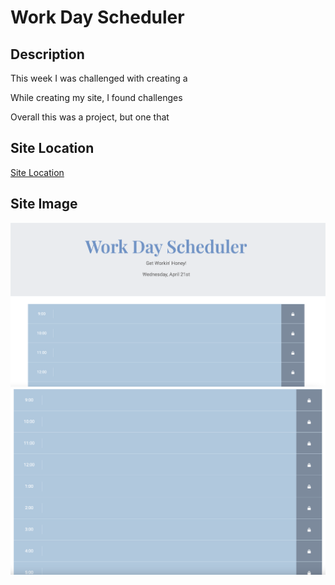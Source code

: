 # Work Day Scheduler

## Description 

This week I was challenged with creating a 

While creating my site, I found challenges 

Overall this was a  project, but one that 

## Site Location

[Site Location](https://abbycav7.github.io/work-day-scheduler/)

## Site Image
![Site Image](./assets/css/images/screenshot-1.png)
![Site Image](./assets/css/images/screenshot-2.png)

